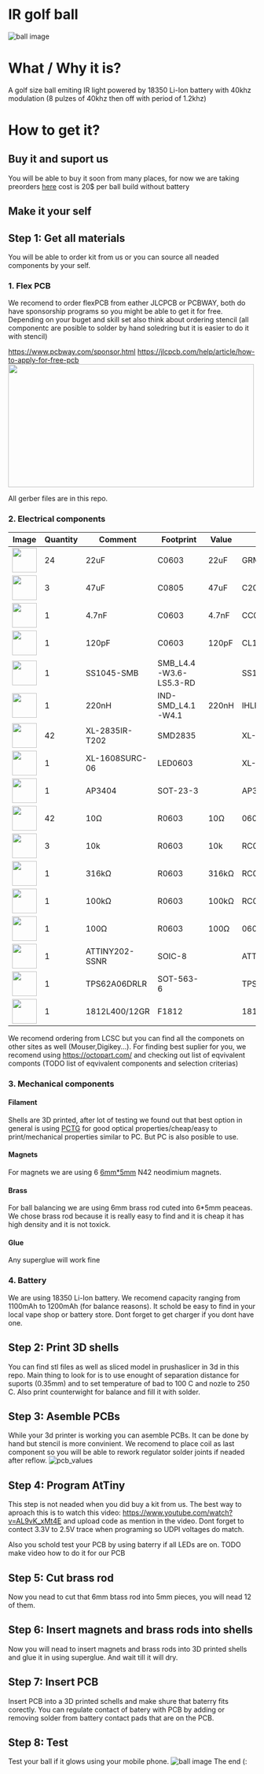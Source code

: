 # IR golf ball

![ball image](./img/close.jpg?raw=true)

# What / Why it is?
A golf size ball emiting IR light powered by 18350 Li-Ion battery with 40khz modulation (8 pulzes of 40khz then off with period of 1.2khz)

# How to get it?

## Buy it and suport us
You will be able to buy it soon from many places, for now we are taking preorders [here](https://docs.google.com/forms/d/e/1FAIpQLSeDNluafNvnX1WBIk5zJzcXsfOrKENFUOebmqeOT6po7Bbjzg/viewform?usp=sf_link) cost is 20$ per ball build without battery

## Make it your self
## Step 1: Get all materials
You will be able to order kit from us or you can source all neaded components by your self.
### 1. Flex PCB
We recomend to order flexPCB from eather JLCPCB or PCBWAY, both do have sponsorship programs so you might be able to get it for free. Depending on your buget and skill set also think about ordering stencil (all componentc are posible to solder by hand soledring but it is easier to do it with stencil)

https://www.pcbway.com/sponsor.html
https://jlcpcb.com/help/article/how-to-apply-for-free-pcb
<img src="img/pcb.png" width="500" height="250">

All gerber files are in this repo.

### 2. Electrical components
<table>
  <thead>
    <tr>
      <th>Image</th>
      <th>Quantity</th>
      <th>Comment</th>
      <th>Footprint</th>
      <th>Value</th>
      <th>Manufacturer Part</th>
    </tr>
  </thead>
  <tbody>
    <tr>
      <td><img src="https://search.murata.co.jp/Ceramy/image/img/A01X/KGJ4.png" width="50" height="50"></td>
      <td>24</td>
      <td>22uF</td>
      <td>C0603</td>
      <td>22uF</td>
      <td>GRM188R60J226MEA0D</td>
    </tr>
    <tr>
      <td><img src="https://search.murata.co.jp/Ceramy/image/img/A01X/KGJ4.png" width="50" height="50"></td>
      <td>3</td>
      <td>47uF</td>
      <td>C0805</td>
      <td>47uF</td>
      <td>C2012X5R1A476MTJ00E</td>
    </tr>
    <tr>
      <td><img src="https://search.murata.co.jp/Ceramy/image/img/A01X/KGJ4.png" width="50" height="50"></td>
      <td>1</td>
      <td>4.7nF</td>
      <td>C0603</td>
      <td>4.7nF</td>
      <td>CC0603KRX7R9BB472</td>
    </tr>
    <tr>
      <td><img src="https://search.murata.co.jp/Ceramy/image/img/A01X/KGJ4.png" width="50" height="50"></td>
      <td>1</td>
      <td>120pF</td>
      <td>C0603</td>
      <td>120pF</td>
      <td>CL10C121JB8NNNC</td>
    </tr>
    <tr>
      <td><img src="https://viitorsemi.com/wp-content/uploads/SMB.png" width="50" height="50"></td>
      <td>1</td>
      <td>SS1045-SMB</td>
      <td>SMB_L4.4-W3.6-LS5.3-RD</td>
      <td></td>
      <td>SS1045-SMB</td>
    </tr>
    <tr>
      <td><img src="https://cdn.prod.website-files.com/617637ae54d4542d0515cbec/627c9f53f619e9769fd2d1cd_ET-552.png" width="50" height="50"></td>
      <td>1</td>
      <td>220nH</td>
      <td>IND-SMD_L4.1-W4.1</td>
      <td>220nH</td>
      <td>IHLP1616BZERR22M01</td>
    </tr>
    <tr>
      <td><img src="https://www.signliteled.com/wp-content/uploads/2022/09/SMD2835.png" width="50" height="50"></td>
      <td>42</td>
      <td>XL-2835IR-T202</td>
      <td>SMD2835</td>
      <td></td>
      <td>XL-2835IR-T202</td>
    </tr>
    <tr>
      <td><img src="https://th.bing.com/th/id/R.00c3ce59552065e12b63e6500cf87930?rik=Ha26dpNvrLQeig&pid=ImgRaw&r=0" width="50" height="50"></td>
      <td>1</td>
      <td>XL-1608SURC-06</td>
      <td>LED0603</td>
      <td></td>
      <td>XL-1608SURC-06</td>
    </tr>
    <tr>
      <td><img src="https://embed.widencdn.net/img/rocelec/rvdhilglbk/640px/sot95p237x111-3l20_ons_n.step.png" width="50" height="50"></td>
      <td>1</td>
      <td>AP3404</td>
      <td>SOT-23-3</td>
      <td></td>
      <td>AP3404</td>
    </tr>
    <tr>
      <td><img src="https://www.ryndackcomponentes.com.br/media/catalog/product/cache/1/image/800x/9df78eab33525d08d6e5fb8d27136e95/i/m/image_2008.jpg" width="50" height="50"></td>
      <td>42</td>
      <td>10Ω</td>
      <td>R0603</td>
      <td>10Ω</td>
      <td>0603WAF100JT5E</td>
    </tr>
    <tr>
      <td><img src="https://www.ryndackcomponentes.com.br/media/catalog/product/cache/1/image/800x/9df78eab33525d08d6e5fb8d27136e95/i/m/image_2008.jpg" width="50" height="50"></td>
      <td>3</td>
      <td>10k</td>
      <td>R0603</td>
      <td>10k</td>
      <td>RC0603FR-0710KL</td>
    </tr>
    <tr>
      <td><img src="https://www.ryndackcomponentes.com.br/media/catalog/product/cache/1/image/800x/9df78eab33525d08d6e5fb8d27136e95/i/m/image_2008.jpg" width="50" height="50"></td>
      <td>1</td>
      <td>316kΩ</td>
      <td>R0603</td>
      <td>316kΩ</td>
      <td>RC0603FR-07316KL</td>
    </tr>
    <tr>
      <td><img src="https://www.ryndackcomponentes.com.br/media/catalog/product/cache/1/image/800x/9df78eab33525d08d6e5fb8d27136e95/i/m/image_2008.jpg" width="50" height="50"></td>
      <td>1</td>
      <td>100kΩ</td>
      <td>R0603</td>
      <td>100kΩ</td>
      <td>RC0603FR-07100KL</td>
    </tr>
    <tr>
      <td><img src="https://www.ryndackcomponentes.com.br/media/catalog/product/cache/1/image/800x/9df78eab33525d08d6e5fb8d27136e95/i/m/image_2008.jpg" width="50" height="50"></td>
      <td>1</td>
      <td>100Ω</td>
      <td>R0603</td>
      <td>100Ω</td>
      <td>0603WAJ0101T5E</td>
    </tr>
    <tr>
      <td><img src="https://d2t1xqejof9utc.cloudfront.net/screenshots/pics/deaa8e36fedfbb11be15356606ef9348/large.png" width="50" height="50"></td>
      <td>1</td>
      <td>ATTINY202-SSNR</td>
      <td>SOIC-8</td>
      <td></td>
      <td>ATTINY202-SSNR</td>
    </tr>
    <tr>
      <td><img src="https://embed.widencdn.net/img/rocelec/ilumcp0vuo/640px/sotfl50p160x60-6_txn_n.step.png?keep=c&crop=yes&u=5oefqw" width="50" height="50"></td>
      <td>1</td>
      <td>TPS62A06DRLR</td>
      <td>SOT-563-6</td>
      <td></td>
      <td>TPS62A06DRLR</td>
    </tr>
    <tr>
      <td><img src="https://cdn-reichelt.de/bilder/web/xxl_ws/C400/PTC_FSMD014R.png" width="50" height="50"></td>
      <td>1</td>
      <td>1812L400/12GR</td>
      <td>F1812</td>
      <td></td>
      <td>1812L400/12GR</td>
    </tr>
  </tbody>
</table>

We recomend ordering from LCSC but you can find all the componets on other sites as well (Mouser,Digikey...). For finding best suplier for you, we recomend using https://octopart.com/ and checking out list of eqvivalent componts (TODO list of eqvivalent components and selection criterias)

### 3. Mechanical components
#### Filament
Shells are 3D printed, after lot of testing we found out that best option in general is using [PCTG](https://shop.spectrumfilaments.com/product-eng-1414-Filament-Spectrum-Premium-PCTG-1-75mm-PURE-ORANGE-1kg-RAL-2004.html) for good optical properties/cheap/easy to print/mechanical properties similar to PC. But PC is also posible to use.

#### Magnets
For magnets we are using 6 [6mm*5mm](https://www.unimagnet.cz/neodymovy-magnet-kotouc-6-mm-v-5-mm-sila-1-2-kg_z323/) N42 neodimium magnets. 

#### Brass 
For ball balancing we are using 6mm brass rod cuted into 6*5mm peaceas. We chose brass rod because it is really easy to find and it is cheap it has high density and it is not toxick.

#### Glue
Any superglue will work fine

### 4. Battery
We are using 18350 Li-Ion battery. We recomend capacity ranging from 1100mAh to 1200mAh (for balance reasons). It schold be easy to find in your local vape shop or battery store. Dont forget to get charger if you dont have one.

## Step 2: Print 3D shells
You can find stl files as well as sliced model in prushaslicer in 3d in this repo. Main thing to look for is to use enought of separation distance for suports (0.35mm) and to set temperature of bad to 100 C and nozle to 250 C.
Also print counterwight for balance and fill it with solder.

## Step 3: Asemble PCBs
While your 3d printer is working you can asemble PCBs. It can be done by hand but stencil is more convinient. We recomend to place coil as last component so you will be able to rework regulator solder joints if neaded after reflow.
![pcb_values](./img/pcb_values.png?raw=true)

## Step 4: Program AtTiny
This step is not neaded when you did buy a kit from us. 
The best way to aproach this is to watch this video: https://www.youtube.com/watch?v=AL9vK_xMt4E
and upload code as mention in the video. Dont forget to contect 3.3V to 2.5V trace when programing so UDPI voltages do match.

Also you schold test your PCB by using baterry if all LEDs are on.
TODO make video how to do it for our PCB

## Step 5: Cut brass rod
Now you nead to cut that 6mm btass rod into 5mm pieces, you will nead 12 of them. 

## Step 6: Insert magnets and brass rods into shells
Now you will nead to insert magnets and brass rods into 3D printed shells and glue it in using superglue. And wait till it will dry.

## Step 7: Insert PCB
Insert PCB into a 3D printed schells and make shure that baterry fits corectly. You can regulate contact of batery with PCB by adding or removing solder from battery contact pads that are on the PCB.

## Step 8: Test
Test your ball if it glows using your mobile phone.
![ball image](./img/glow.jpg?raw=true)
The end (:
